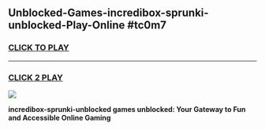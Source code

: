 
## Unblocked-Games-incredibox-sprunki-unblocked-Play-Online #tc0m7
<h3>
<a href="https://news.freeplayer.one?title=incredibox-sprunki-unblocked&ref=3">CLICK TO PLAY</a></h3>
<hr>

<h3>
<a href="https://news.freeplayer.one?title=incredibox-sprunki-unblocked&ref=3">CLICK 2 PLAY</a>
  
</h3>

<a href="https://news.freeplayer.one?title=incredibox-sprunki-unblocked&ref=3"><img src="https://clearcache.store/games.png"></a>


**incredibox-sprunki-unblocked games unblocked: Your Gateway to Fun and Accessible Online Gaming**
